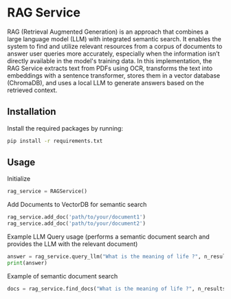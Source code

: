 # RAG Service

RAG (Retrieval Augmented Generation) is an approach that combines a large language model (LLM) with integrated semantic search. It enables the system to find and utilize relevant resources from a corpus of documents to answer user queries more accurately, especially when the information isn’t directly available in the model's training data. In this implementation, the RAG Service extracts text from PDFs using OCR, transforms the text into embeddings with a sentence transformer, stores them in a vector database (ChromaDB), and uses a local LLM to generate answers based on the retrieved context.

## Installation

Install the required packages by running:

```bash
pip install -r requirements.txt
```

## Usage

Initialize
```python
rag_service = RAGService()
```

Add Documents to VectorDB for semantic search
```python
rag_service.add_doc('path/to/your/document1')
rag_service.add_doc('path/to/your/document2')
```

Example LLM Query usage (performs a semantic document search and provides the LLM with the relevant document)
```python
answer = rag_service.query_llm("What is the meaning of life ?", n_results=5)
print(answer)
```

Example of semantic document search
```python
docs = rag_service.find_docs("What is the meaning of life ?", n_results=5)
```